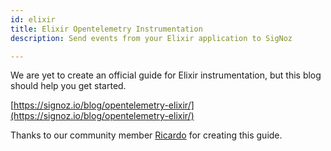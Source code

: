 ```yaml
---
id: elixir
title: Elixir Opentelemetry Instrumentation
description: Send events from your Elixir application to SigNoz

---
```

We are yet to create an official guide for Elixir instrumentation, but this blog should help you get started.

[https://signoz.io/blog/opentelemetry-elixir/](https://signoz.io/blog/opentelemetry-elixir/)

Thanks to our community member [Ricardo](https://github.com/ricardoccpaiva) for creating this guide.